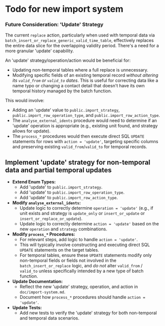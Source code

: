 # Todo for new import system

### Future Consideration: 'Update' Strategy

The current `replace` action, particularly when used with temporal data via `batch_insert_or_replace_generic_valid_time_table`, effectively replaces the entire data slice for the overlapping validity period. There's a need for a more granular 'update' capability.

An 'update' strategy/operation/action would be beneficial for:
*   Updating non-temporal tables where a full replace is unnecessary.
*   Modifying specific fields of an existing temporal record *without altering its `valid_from` or `valid_to` dates*. This is useful for correcting data like a name typo or changing a contact detail that doesn't have its own temporal history managed by the batch function.

This would involve:
*   Adding an 'update' value to `public.import_strategy`, `public.import_row_operation_type`, and `public.import_row_action_type`.
*   The `analyse_external_idents` procedure would need to determine if an 'update' operation is appropriate (e.g., existing unit found, and strategy allows for update).
*   The `process_*` procedures would then execute direct SQL `UPDATE` statements for rows with `action = 'update'`, targeting specific columns and preserving existing `valid_from`/`valid_to` for temporal records.

## Implement 'update' strategy for non-temporal data and partial temporal updates

*   **Extend Enum Types:**
    *   Add 'update' to `public.import_strategy`.
    *   Add 'update' to `public.import_row_operation_type`.
    *   Add 'update' to `public.import_row_action_type`.
*   **Modify `analyse_external_idents`:**
    *   Update logic to correctly determine `operation = 'update'` (e.g., if unit exists and strategy is `update_only` or `insert_or_update` or `insert_or_replace_or_update`).
    *   Update logic to correctly determine `action = 'update'` based on the new `operation` and `strategy` combinations.
*   **Modify `process_*` Procedures:**
    *   For relevant steps, add logic to handle `action = 'update'`.
    *   This will typically involve constructing and executing direct SQL `UPDATE` statements on the target tables.
    *   For temporal tables, ensure these `UPDATE` statements modify only non-temporal fields or fields not involved in the `batch_insert_or_replace` logic, and *do not* alter `valid_from` / `valid_to` unless specifically intended by a new type of batch function.
*   **Update Documentation:**
    *   Reflect the new 'update' strategy, operation, and action in `doc/import-system.md`.
    *   Document how `process_*` procedures should handle `action = 'update'`.
*   **Update Tests:**
    *   Add new tests to verify the 'update' strategy for both non-temporal and temporal data scenarios.
